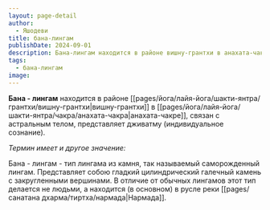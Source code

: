 ```yaml
---
layout: page-detail
author:
  - Яшодеви
title: бана-лингам
publishDate: 2024-09-01
description: Бана-лингам находится в районе вишну-грантхи в анахата-чакре, связан с астральным телом, представляет дживатму (индивидуальное сознание).
tags:
  - бана-лингам
image:
---
```

**Бана - лингам** находится в районе [[pages/йога/лайя-йога/шакти-янтра/грантхи/вишну-грантхи|вишну-грантхи]] в [[pages/йога/лайя-йога/шакти-янтра/чакра/анахата-чакра|анахата-чакре]], связан с астральным телом, представляет дживатму (индивидуальное сознание).

*Термин имеет и другое значение:*

Бана - лингам - тип лингама из камня, так называемый саморожденный лингам. Представляет собою гладкий цилиндрический галечный камень с закругленными вершинами. В отличие от обычных лингамов этот тип делается не людьми, а находится (в основном) в русле реки [[pages/санатана дхарма/тиртха/нармада|Нармада]].

